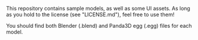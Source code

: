 This repository contains sample models, as well as some UI assets. As long as you hold to the license (see "LICENSE.md"), feel free to use them!

You should find both Blender (.blend) and Panda3D egg (.egg) files for each model.
